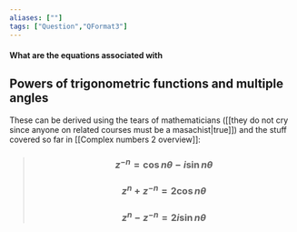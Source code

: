 ```yaml
---
aliases: [""]
tags: ["Question","QFormat3"]
---
```


#### What are the equations associated with
## Powers of trigonometric functions and multiple angles
These can be derived using the tears of mathematicians ([[they do not cry since anyone on related courses must be a masachist|true]]) and the stuff covered so far in [[Complex numbers 2 overview]]:

> ### $$ z^{-n} = \cos n\theta - i \sin n\theta $$ 
> ### $$ z^{n} + z^{-n} = 2 \cos n\theta $$ 
> ### $$ z^{n} - z^{-n} = 2i \sin n \theta $$

